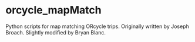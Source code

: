 # orcycle_mapMatch
Python scripts for map matching ORcycle trips. Originally written by Joseph Broach. Slightly modified by Bryan Blanc. 
